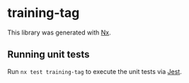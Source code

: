 # training-tag

This library was generated with [Nx](https://nx.dev).

## Running unit tests

Run `nx test training-tag` to execute the unit tests via [Jest](https://jestjs.io).
